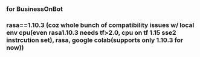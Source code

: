 ### for BusinessOnBot

### rasa==1.10.3 (coz whole bunch of compatibility issues w/ local env cpu(even rasa1.10.3 needs tf>2.0, cpu on tf 1.15 sse2 instrcution set), rasa, google colab(supports only 1.10.3 for now))
